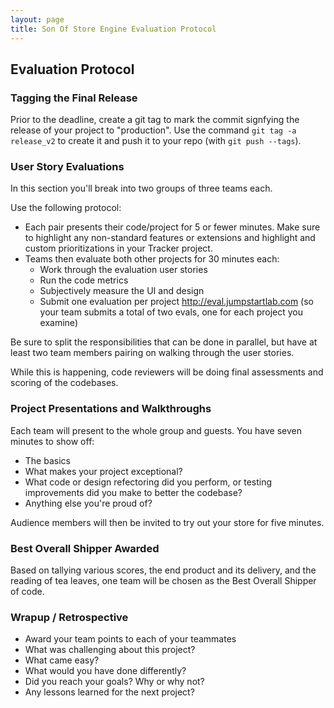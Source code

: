 ```yaml
---
layout: page
title: Son Of Store Engine Evaluation Protocol
---
```


## Evaluation Protocol

### Tagging the Final Release

Prior to the deadline, create a git tag to mark the commit signfying the release of your project to "production". Use the command `git tag -a release_v2` to create it and push it to your repo (with `git push --tags`).

### User Story Evaluations

In this section you'll break into two groups of three teams each.

Use the following protocol:

* Each pair presents their code/project for 5 or fewer minutes. Make sure to highlight any non-standard features or extensions and highlight and custom prioritizations in your Tracker project.
* Teams then evaluate both other projects for 30 minutes each:
    * Work through the evaluation user stories
    * Run the code metrics
    * Subjectively measure the UI and design
    * Submit one evaluation per project http://eval.jumpstartlab.com (so your team submits a total of two evals, one for each project you examine)

Be sure to split the responsibilities that can be done in parallel, but have at least two team members pairing on walking through the user stories.

While this is happening, code reviewers will be doing final assessments and scoring of the codebases.

### Project Presentations and Walkthroughs

Each team will present to the whole group and guests. You have seven minutes to show off:

* The basics
* What makes your project exceptional?
* What code or design refectoring did you perform, or testing improvements did you make to better the codebase?
* Anything else you're proud of?

Audience members will then be invited to try out your store for five minutes.

### Best Overall Shipper Awarded

Based on tallying various scores, the end product and its delivery, and the reading of tea leaves, one team will be chosen as the Best Overall Shipper of code.

### Wrapup / Retrospective

* Award your team points to each of your teammates
* What was challenging about this project?
* What came easy?
* What would you have done differently?
* Did you reach your goals? Why or why not?
* Any lessons learned for the next project?
